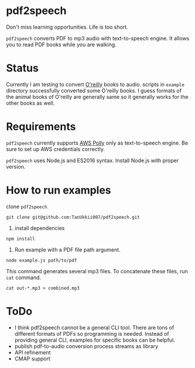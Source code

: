# pdf2speech

Don't miss learning opportunities. Life is too short.

`pdf2speech` converts PDF to mp3 audio with text-to-speech engine.
It allows you to read PDF books while you are walking.

# Status

Currently I am testing to convert [O'reilly](http://www.oreilly.com/) books to audio. scripts in `example` directory successfully converted some O'reilly books. I guess formats of the animal books of O'reilly are generally same so it generally works for the other books as well.

# Requirements

`pdf2speech` currently supports [AWS Polly](https://aws.amazon.com/polly/?nc2=h_a1) only as text-to-speech engine. Be sure to set up AWS credentials correctly.

`pdf2speech` uses Node.js and ES2016 syntax. Install Node.js with proper version.

# How to run examples

clone `pdf2speech`.

```
git clone git@github.com:TanUkkii007/pdf2speech.git
```

1. install dependencies

```
npm install
```

1. Run example with a PDF file path argument.

```
node example.js path/to/pdf
```

This command generates several mp3 files. To concatenate these files, run `cat` command.

```
cat out-*.mp3 > combined.mp3
```

# ToDo
- I think pdf2speech cannot be a general CLI tool. There are tons of different formats of PDFs so programming is needed. Instead of providing general CLI, examples for specific books can be helpful.
- publish pdf-to-audio conversion process streams as library
- API refinement
- CMAP support
